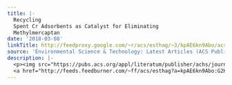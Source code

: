 ```yaml
---
title: |-
  Recycling
  Spent Cr Adsorbents as Catalyst for Eliminating
  Methylmercaptan
date: '2018-03-08'
linkTitle: http://feedproxy.google.com/~r/acs/esthag/~3/kpAE6kn9Abo/acs.est.7b06357
source: 'Environmental Science & Technology: Latest Articles (ACS Publications)'
description: |-
  <p><img src="https://pubs.acs.org/appl/literatum/publisher/achs/journals/content/esthag/0/esthag.ahead-of-print/acs.est.7b06357/20180308/images/medium/es-2017-06357f_0006.gif" alt="TOC Graphic"/></p><div><cite>Environmental Science & Technology</cite></div><div>DOI: 10.1021/acs.est.7b06357</div><div class="feedflare">
  <a href="http://feeds.feedburner.com/~ff/acs/esthag?a=kpAE6kn9Abo:G2K9ipUYCFg:yIl2AUoC8zA"><img src="http://feeds.feedburner.com/~ff/acs/esthag?d=yIl2AUoC8zA" border="0"></img></a>
---
```

